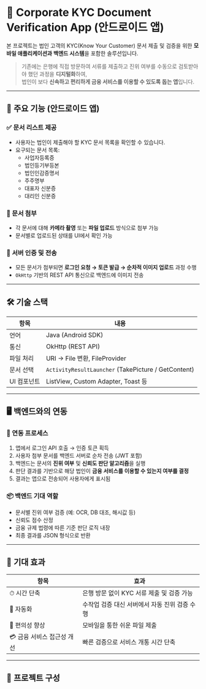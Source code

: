 # 📂 Corporate KYC Document Verification App (안드로이드 앱)

본 프로젝트는 법인 고객의 KYC(Know Your Customer) 문서 제출 및 검증을 위한 **모바일 애플리케이션과 백엔드 시스템**을 포함한 솔루션입니다.  

> 기존에는 은행에 직접 방문하여 서류를 제출하고 진위 여부를 수동으로 검토받아야 했던 과정을 **디지털화**하여,  
> 법인이 보다 **신속하고 편리하게 금융 서비스를 이용할 수 있도록 돕는 앱**입니다.

---

## 📱 주요 기능 (안드로이드 앱)

### ✅ 문서 리스트 제공
- 사용자는 법인이 제출해야 할 KYC 문서 목록을 확인할 수 있습니다.
- 요구되는 문서 목록:
  - 사업자등록증
  - 법인등기부등본
  - 법인인감증명서
  - 주주명부
  - 대표자 신분증
  - 대리인 신분증

### 📸 문서 첨부
- 각 문서에 대해 **카메라 촬영** 또는 **파일 업로드** 방식으로 첨부 가능
- 문서별로 업로드된 상태를 UI에서 확인 가능

### 🔐 서버 인증 및 전송
- 모든 문서가 첨부되면 **로그인 요청 → 토큰 발급 → 순차적 이미지 업로드** 과정 수행
- `OkHttp` 기반의 REST API 통신으로 백엔드에 이미지 전송

---

## 🛠 기술 스택

| 항목 | 내용 |
|------|------|
| 언어 | Java (Android SDK) |
| 통신 | OkHttp (REST API) |
| 파일 처리 | URI → File 변환, FileProvider |
| 문서 선택 | `ActivityResultLauncher` (TakePicture / GetContent) |
| UI 컴포넌트 | ListView, Custom Adapter, Toast 등 |

---

## 🖥 백엔드와의 연동

### 🔁 연동 프로세스

1. 앱에서 로그인 API 호출 → 인증 토큰 획득  
2. 사용자 첨부 문서를 백엔드 서버로 순차 전송 (JWT 포함)
3. 백엔드는 문서의 **진위 여부** 및 **신뢰도 판단 알고리즘**을 실행  
4. 판단 결과를 기반으로 해당 법인이 **금융 서비스를 이용할 수 있는지 여부를 결정**  
5. 결과는 앱으로 전송되어 사용자에게 표시됨

### 📦 백엔드 기대 역할
- 문서별 진위 여부 검증 (예: OCR, DB 대조, 해시값 등)
- 신뢰도 점수 산정
- 금융 규제 법령에 따른 기준 판단 로직 내장
- 최종 결과를 JSON 형식으로 반환

---

## 🌟 기대 효과

| 항목 | 효과 |
|------|------|
| ⏱ 시간 단축 | 은행 방문 없이 KYC 서류 제출 및 검증 가능 |
| 📄 자동화 | 수작업 검증 대신 서버에서 자동 진위 검증 수행 |
| 📲 편의성 향상 | 모바일을 통한 쉬운 파일 제출 |
| 💳 금융 서비스 접근성 개선 | 빠른 검증으로 서비스 개통 시간 단축 |

---

## 📁 프로젝트 구성

